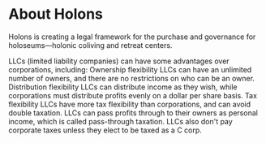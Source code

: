 # About Holons

Holons is creating a legal framework for the purchase and governance for holoseums—holonic coliving and retreat centers.

LLCs (limited liability companies) can have some advantages over corporations, including:
Ownership flexibility
LLCs can have an unlimited number of owners, and there are no restrictions on who can be an owner.
Distribution flexibility
LLCs can distribute income as they wish, while corporations must distribute profits evenly on a dollar per share basis.
Tax flexibility
LLCs have more tax flexibility than corporations, and can avoid double taxation. LLCs can pass profits through to their owners as personal income, which is called pass-through taxation. LLCs also don't pay corporate taxes unless they elect to be taxed as a C corp.
